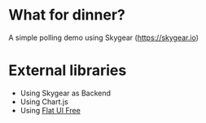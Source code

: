 # What for dinner?
A simple polling demo using Skygear (https://skygear.io)

# External libraries
- Using Skygear as Backend
- Using Chart.js
- Using [Flat UI Free](http://designmodo.github.io/Flat-UI/)
